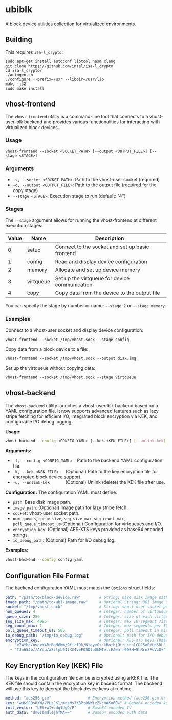 # ubiblk

A block device utilities collection for virtualized environments.


## Building

This requires `isa-l_crypto`:

```
sudo apt-get install autoconf libtool nasm clang
git clone https://github.com/intel/isa-l_crypto
cd isa-l_crypto/
./autogen.sh
./configure --prefix=/usr --libdir=/usr/lib
make -j32
sudo make install
```

## vhost-frontend

The `vhost-frontend` utility is a command-line tool that connects to a vhost-user-blk backend and provides various functionalities for interacting with virtualized block devices.

### Usage

```
vhost-frontend --socket <SOCKET_PATH> [--output <OUTPUT_FILE>] [--stage <STAGE>]
```

### Arguments

- `-s, --socket <SOCKET_PATH>`: Path to the vhost-user socket (required)
- `-o, --output <OUTPUT_FILE>`: Path to the output file (required for the copy stage)
- `--stage <STAGE>`: Execution stage to run (default: "4")

### Stages

The `--stage` argument allows for running the vhost-frontend at different execution stages:

| Value | Name       | Description                                      |
|-------|------------|--------------------------------------------------|
| 0     | setup      | Connect to the socket and set up basic frontend  |
| 1     | config     | Read and display device configuration            |
| 2     | memory     | Allocate and set up device memory                |
| 3     | virtqueue  | Set up the virtqueue for device communication    |
| 4     | copy       | Copy data from the device to the output file     |

You can specify the stage by number or name: `--stage 2` or `--stage memory`.

### Examples

Connect to a vhost-user socket and display device configuration:
```
vhost-frontend --socket /tmp/vhost.sock --stage config
```

Copy data from a block device to a file:
```
vhost-frontend --socket /tmp/vhost.sock --output disk.img
```

Set up the virtqueue without copying data:
```
vhost-frontend --socket /tmp/vhost.sock --stage virtqueue
```

## vhost-backend

The `vhost-backend` utility launches a vhost-user-blk backend based on a YAML configuration file.
It now supports advanced features such as lazy stripe fetching for efficient I/O, integrated block encryption via KEK,
and configurable I/O debug logging.

**Usage:**
```bash
vhost-backend --config <CONFIG_YAML> [--kek <KEK_FILE>] [--unlink-kek]
```

**Arguments:**
- `-f, --config <CONFIG_YAML>`  Path to the backend YAML configuration file.
- `-k, --kek <KEK_FILE>`   (Optional) Path to the key encryption file for encrypted block device support.
- `-u, --unlink-kek`       (Optional) Unlink (delete) the KEK file after use.

**Configuration:**
The configuration YAML must define:
- `path`: Base disk image path.
- `image_path`: (Optional) Image path for lazy stripe fetch.
- `socket`: vhost-user socket path.
- `num_queues`, `queue_size`, `seg_size_max`, `seg_count_max`, `poll_queue_timeout_us`:(Optional) Configuration for virtqueues and I/O.
- `encryption_key`: (Optional) AES-XTS keys provided as base64 encoded strings.
- `io_debug_path`: (Optional) Path for I/O debug log.

**Examples:**
```bash
vhost-backend --config config.yaml
```

## Configuration File Format

The backend configuration YAML must match the `Options` struct fields:

```yaml
path: "/path/to/block-device.raw"        # String: base disk image path
image_path: "/path/to/ubi-image.raw"     # Optional String: UBI image for lazy fetch
socket: "/tmp/vhost.sock"                # String: vhost‐user socket path
num_queues: 4                            # Integer: number of virtqueues
queue_size: 256                          # Integer: size of each virtqueue
seg_size_max: 4096                       # Integer: max IO segment size (bytes)
seg_count_max: 1                         # Integer: max segments per IO
poll_queue_timeout_us: 500               # Integer: poll timeout in microseconds
io_debug_path: "/tmp/io_debug.log"       # Optional: path for I/O debug log
encryption_key:                          # Optional: AES‐XTS keys (base64 encoded)
  - "x74Yhe/ovgxY4BrBaM6Wm/9firf9k/N+ayvGsskBo+hjQtrL+nslCDC5oR/HpSDL"
  - "TJn65Jb//AYqu/a8zlpb0IlXC4vwFQ5DtbQkMTeliEAwafr0DEH+5hNro8FuVzQ+"
```

## Key Encryption Key (KEK) File
The keys in the configuration file can be encrypted using a KEK file. The KEK file should contain the encryption key in base64 format. The backend will use this key to decrypt the block device keys at runtime.

```yaml
method: "aes256-gcm"                # Encryption method (aes256-gcm or none)
key: "wHKSFBsRXW/VPLsJKl/mnsMs7X3Pt8NWjzZkch8Ku60=" # Base64 encoded key
init_vector: "UEt+wI+Ldq1UgQ/P"     # Base64 encoded IV
auth_data: "dm0zamdlejhfMA=="       # Base64 encoded auth data
```

